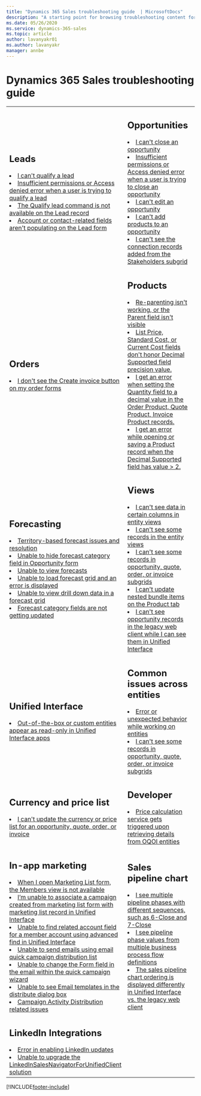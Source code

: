 ```yaml
---
title: "Dynamics 365 Sales troubleshooting guide  | MicrosoftDocs"
description: "A starting point for browsing troubleshooting content for Dynamics 365 Sales."
ms.date: 05/26/2020
ms.service: dynamics-365-sales
ms.topic: article
author: lavanyakr01
ms.author: lavanyakr
manager: annbe
---
```



# Dynamics 365 Sales troubleshooting guide

<table>

<tr><td>

<h2>Leads </h2>

<li><a href="ts-leads.md#cant_qualify_lead" data-raw-source="[I can't qualify a lead](ts-leads.md#cant_qualify_lead)">I can't qualify a lead</a></li>
<li><a href="ts-leads.md#insufficientpermissions" data-raw-source="[Insufficient permissions or Access denied error when a user is trying to qualify a lead)](ts-leads.md#insufficientpermissions)">Insufficient permissions or Access denied error when a user is trying to qualify a lead</a></li>
<li><a href="ts-leads.md#qualify-lead-not-available" data-raw-source="[The Qualify lead command is not available on the Lead record)](ts-leads.md#qualify-lead-not-available)">The Qualify lead command is not available on the Lead record</a></li>
<li><a href="ts-leads.md#account-contact-fields-not-populating" data-raw-source="[Account or contact-related fields aren't populating on the Lead form)](ts-leads.md#account-contact-fields-not-populating)">Account or contact-related fields aren't populating on the Lead form</a></li>

</td><td>

<h2>Opportunities</h2>


<li><a href="ts-opportunities.md#close_opportunity" data-raw-source="[I can't close an opportunity](ts-opportunities.md#close_opportunity)">I can't close an opportunity</a></li>
<li><a href="ts-opportunities.md#access_denied" data-raw-source="[Insufficient permissions or Access denied error when a user is trying to close an opportunity](ts-opportunities.md#access_denied)">Insufficient permissions or Access denied error when a user is trying to close an opportunity</a></li>
<li><a href="ts-opportunities.md#edit_opportunity" data-raw-source="[I can't edit an opportunity)](ts-opportunities.md#edit_opportunity">I can't edit an opportunity</a></li>
<li><a href="ts-opportunities.md#add_products" data-raw-source="[I can't add products to an opportunity](ts-opportunities.md#add_products)">I can't add products to an opportunity</a></li>
<li><a href="ts-opportunities.md#cant-see-connection-records-from-stakeholders-subgrid" data-raw-source="[I can't see the connection records added from the Stakeholders subgrid](ts-opportunities.md#cant-see-connection-records-from-stakeholders-subgrid)">I can't see the connection records added from the Stakeholders subgrid</a></li>


</td></tr>

<tr><td>

<h2>Orders </h2>

<li><a href="ts-orders.md#no_create_invoice_button" data-raw-source="[I don't see the Create invoice button on my order forms?](ts-orders.md#no_create_invoice_button)">I don't see the Create invoice button on my order forms</a></li>
</td><td>

<h2>Products </h2>

<li><a href="ts-products.md#reparenting_not_working" data-raw-source="[Reparenting isn't working, or the Parent field isn't visible](ts-products.md#reparenting_not_working)">Re-parenting isn't working, or the Parent field isn't visible</a></li>
<li><a href="ts-products.md#decimal-supported-not-honored" data-raw-source="[List Price, Standard Cost, or Current Cost fields don't honor Decimal Supported field precision value.](ts-products.md#decimal-supported-not-honored)">List Price, Standard Cost, or Current Cost fields don't honor Decimal Supported field precision value.</a></li>
<li><a href="ts-products.md#decimal-value-not-accepted" data-raw-source="[I get an error when setting the Quantity field to a decimal value in the Order Product, Quote Product, Invoice Product records.](ts-products.md#decimal-value-not-accepted)">I get an error when setting the Quantity field to a decimal value in the Order Product, Quote Product, Invoice Product records.</a></li>
<li><a href="ts-products.md#decimal-supported-value-error" data-raw-source="[I get an error while opening or saving a Product record when the Decimal Supported field has value > 2.](ts-products.md#decimal-supported-value-error)">I get an error while opening or saving a Product record when the Decimal Supported field has value > 2.</a></li>
</td></tr>

<tr><td>

<h2>Forecasting</h2>

<li><a href="ts-forecasts.md#territory_based_forecast_issues" data-raw-source="[Territory-based forecast issues and resolution](ts-forecasts.md#territory_based_forecast_issues)">Territory-based forecast issues and resolution</a></li>
<li><a href="ts-forecasts.md#hide_forecast_category_field" data-raw-source="[Unable to hide forecast category field in Opportunity forms](ts-forecasts.md#hide_forecast_category_field)">Unable to hide forecast category field in Opportunity form</a></li>
<li><a href="ts-forecasts.md#unable_view_forecasts" data-raw-source="[Unable to view forecasts](ts-forecasts.md#unable_view_forecasts)">Unable to view forecasts</a></li>
<li><a href="ts-forecasts.md#unable_load_forecast_grid" data-raw-source="[Unable to load forecast grid and an error is displayed](ts-forecasts.md#unable_load_forecast_grid)">Unable to load forecast grid and an error is displayed</a></li>
<li><a href="ts-forecasts.md#unable_view_drilldown_forecast_grid" data-raw-source="[Unable to view drill down data in a forecast grid](ts-forecasts.md#unable_view_drilldown_forecast_grid)">Unable to view drill down data in a forecast grid</a></li>
<li><a href="ts-forecasts.md#forecast-category-not-updated" data-raw-source="[Forecast category fields are not getting updated](ts-forecasts.md#forecast-category-not-updated)">Forecast category fields are not getting updated</a></li>

</td><td>

<h2>Views </h2>

<li><a href="ts-views.md#no_data_in_views" data-raw-source="[I can't see data in certain columns in entity views](ts-views.md#no_data_in_views)">I can't see data in certain columns in entity views</a></li>
<li><a href="ts-views.md#records_missing_in_views" data-raw-source="[I can't see some records in the entity views](ts-views.md#records_missing_in_views)">I can't see some records in the entity views</a></li>
<li><a href="ts-views.md#missing-records" data-raw-source="[I can't see some records in opportunity, quote, order, or invoice subgrids](ts-views.md#missing-records)">I can't see some records in opportunity, quote, order, or invoice subgrids</a></li>
<li><a href="ts-views.md#cannot_update_nested_bundle_items" data-raw-source="[I can't update nested bundle items on the Product tab ](ts-views.md#cannot_update_nested_bundle_items)">I can't update nested bundle items on the Product tab</a></li>
<li><a href="ts-views.md#default-view-not-set" data-raw-source="[I can't see opportunity records in the legacy web client while I can see them in Unified Interface](ts-views.md#default-view-not-set)">I can't see opportunity records in the legacy web client while I can see them in Unified Interface</a></li>

</td></tr>

<tr><td>

<h2>Unified Interface</h2>


<li><a href="ts-unified-interface.md#read_only" data-raw-source="[Out-of-the-box or custom entities appear as read-only in Unified Interface apps](ts-unified-interface.md#read_only)">Out-of-the-box or custom entities appear as read-only in Unified Interface apps</a></li>

</td><td>


<h2>Common issues across entities </h2>

<li><a href="ts-oqoi.md#error_on_entities" data-raw-source="[Error or unexpected behavior while working on entities](ts-oqoi.md#error_on_entities)">Error or unexpected behavior while working on entities</a></li>
<li><a href="ts-views.md#missing-records" data-raw-source="[I can't see some records in opportunity, quote, order, or invoice subgrids](ts-views.md#missing-records)">I can't see some records in opportunity, quote, order, or invoice subgrids</a></li>

</td><td>

</td></tr>

<tr>
<td>
<h2>Currency and price list</h2>

<li><a href="ts-currency-pricelist.md#update_currency_existing-oqoi" data-raw-source="[I can't update the currency or price list for an opportunity, quote, order, or invoice](ts-currency-pricelist.md#update_currency_existing-oqoi)">I can't update the currency or price list for an opportunity, quote, order, or invoice</a></li>

</td>
<td>

<h2>Developer</h2>
<li><a href="developer/custom-plugin-handling-shared-variable.md" data-raw-source="[Custom plug-in handling using shared variable](developer/custom-plugin-handling-shared-variable.md)">Price calculation service gets triggered upon retrieving details from OQOI entities</a></li>

</td>
</tr>

<tr>
<td>

<h2>In-app marketing</h2>
<li><a href="ts-inapp-marketing.md#when-i-open-marketing-list-form-the-members-view-is-not-available" data-raw-source="[When I open Marketing List form, the Members view is not available.](ts-inapp-marketing.md#when-i-open-marketing-list-form-the-members-view-is-not-available)">When I open Marketing List form, the Members view is not available</a></li>
<li><a href="ts-inapp-marketing.md#im-unable-to-associate-a-campaign-created-from-marketing-list-form-with-marketing-list-record-in-unified-interface" data-raw-source="[I’m unable to associate a campaign created from marketing list form with marketing list record in Unified Interface.](ts-inapp-marketing.md#im-unable-to-associate-a-campaign-created-from-marketing-list-form-with-marketing-list-record-in-unified-interface)">I’m unable to associate a campaign created from marketing list form with marketing list record in Unified Interface</a></li>
<li><a href="ts-inapp-marketing.md#unable-to-find-related-account-field-for-a-member-account-using-advanced-find-in-unified-interface" data-raw-source="[Unable to find related account field for a member account using advanced find in Unified Interface.](ts-inapp-marketing.md#unable-to-find-related-account-field-for-a-member-account-using-advanced-find-in-unified-interface)">Unable to find related account field for a member account using advanced find in Unified Interface</a></li>
<li><a href="ts-inapp-marketing.md#unable-to-send-emails-using-email-quick-campaign-distribution-list" data-raw-source="[Unable to send emails using email quick campaign distribution list](ts-inapp-marketing.md#unable-to-send-emails-using-email-quick-campaign-distribution-list)">Unable to send emails using email quick campaign distribution list</a></li>
<li><a href="ts-inapp-marketing.md#unable-to-change-the-form-field-in-the-email-within-the-quick-campaign-wizard" data-raw-source="[Unable to change the Form field in the email within the quick campaign wizard](ts-inapp-marketing.md#unable-to-change-the-form-field-in-the-email-within-the-quick-campaign-wizard)">Unable to change the Form field in the email within the quick campaign wizard</a></li>
<li><a href="ts-inapp-marketing.md#unable-to-see-email-templates-in-the-distribute-dialog-box" data-raw-source="[Unable to see Email templates in the distribute dialog box.](ts-inapp-marketing.md#unable-to-see-email-templates-in-the-distribute-dialog-box)">Unable to see Email templates in the distribute dialog box</a></li>
<li><a href="ts-inapp-marketing.md#campaign-activity-distribution-related-issues" data-raw-source="[Campaign Activity Distribution related issues](ts-inapp-marketing.md#campaign-activity-distribution-related-issues)">Campaign Activity Distribution related issues</a></li>

</td>
<td>
<h2>Sales pipeline chart</h2>
<li><a href="ts-sales-pipeline.md#different_sequence" data-raw-source="[I see multiple pipeline phases with different sequences, such as 6-Close and 7-Close](ts-sales-pipeline.md#different_sequence)">I see multiple pipeline phases with different sequences, such as 6-Close and 7-Close</a></li>
<li><a href="ts-sales-pipeline.md#values_from_multiple_bpfs" data-raw-source="[I see pipeline phase values from multiple business process flow definitions](ts-sales-pipeline.md#values_from_multiple_bpfs)">I see pipeline phase values from multiple business process flow definitions</a></li>
<li><a href="ts-sales-pipeline.md#different_ordering" data-raw-source="[The sales pipeline chart ordering is displayed differently in Unified Interface vs. the legacy web client](ts-sales-pipeline.md#different_ordering)">The sales pipeline chart ordering is displayed differently in Unified Interface vs. the legacy web client</a></li>
</td></tr>

<tr>
<td>
<h2>LinkedIn Integrations</h2>
<li><a href="../linkedin/ts-linkedin-integration.md#error-in-enabling-linkedin-updates" data-raw-source="[Error in enabling LinkedIn updates](../linkedin/ts-linkedin-integration.md#error-in-enabling-linkedin-updates)">Error in enabling LinkedIn updates</a></li>
<li><a href="../linkedin/ts-linkedin-integration.md#unable-to-upgrade-the-linkedinsalesnavigatorforunifiedclient-solution" data-raw-source="[Unable to upgrade the LinkedInSalesNavigatorForUnifiedClient solution](../linkedin/ts-linkedin-integration.md#unable-to-upgrade-the-linkedinsalesnavigatorforunifiedclient-solution)">Unable to upgrade the LinkedInSalesNavigatorForUnifiedClient solution</a></li>

</td></tr>

</table>


[!INCLUDE[footer-include](../includes/footer-banner.md)]